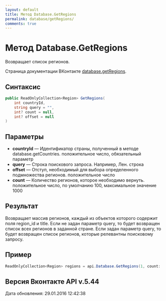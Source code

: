 ```yaml
---
layout: default
title: Метод Database.GetRegions
permalink: database/getRegions/
comments: true
---
```

# Метод Database.GetRegions
Возвращает список регионов.

Страница документации ВКонтакте [database.getRegions](https://vk.com/dev/database.getRegions).

## Синтаксис
``` csharp
public ReadOnlyCollection<Region> GetRegions(
	int countryId,
	string query = "",
	int? count = null,
	int? offset = null
)
```

## Параметры
+ **countryId** — Идентификатор страны, полученный в методе database.getCountries. положительное число, обязательный параметр
+ **query** — Строка поискового запроса. Например, Лен. строка
+ **offset** — Отступ, необходимый для выбора определенного подмножества регионов. положительное число
+ **count** — Количество регионов, которое необходимо вернуть. положительное число, по умолчанию 100, максимальное значение 1000

## Результат
Возвращает массив регионов, каждый из объектов которого содержит поля region_id и title. Если не задан параметр query, то будет возвращен список всех регионов в заданной стране. Если задан параметр query, то будет возвращен список регионов, которые релевантны поисковому запросу.

## Пример
```csharp
ReadOnlyCollection<Region> regions = api.Database.GetRegions(1, count: 3, offset: 5);
```

## Версия Вконтакте API v.5.44
Дата обновления: 29.01.2016 12:42:38
